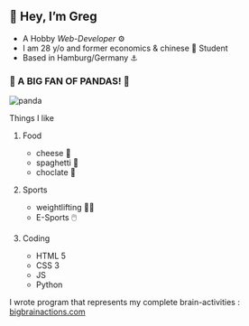 ## 👋 Hey, I’m Greg
 
- A Hobby _Web-Developer_ :gear:
- I am 28 y/o and former economics & chinese :rice_ball: Student
- Based in Hamburg/Germany :anchor: 

### :panda_face: A BIG FAN OF PANDAS! :panda_face:

![panda](https://media.giphy.com/media/EatwJZRUIv41G/giphy-downsized.gif)

Things I like 
1. Food 
   * cheese 🧀
   * spaghetti 🥣
   * choclate 🍫

2. Sports
   * weightlifting 🏋️‍♂️
   * E-Sports 🖱️

3. Coding
   * HTML 5
   * CSS 3
   * JS
   * Python

I wrote program that represents my complete brain-activities : 
[bigbrainactions.com](https://www.google.de/?hl=de)








